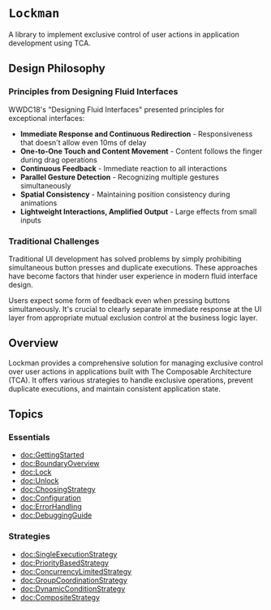 # ``Lockman``

A library to implement exclusive control of user actions in application development using TCA.

## Design Philosophy

### Principles from Designing Fluid Interfaces

WWDC18's "Designing Fluid Interfaces" presented principles for exceptional interfaces:

- **Immediate Response and Continuous Redirection** - Responsiveness that doesn't allow even 10ms of delay
- **One-to-One Touch and Content Movement** - Content follows the finger during drag operations
- **Continuous Feedback** - Immediate reaction to all interactions
- **Parallel Gesture Detection** - Recognizing multiple gestures simultaneously
- **Spatial Consistency** - Maintaining position consistency during animations
- **Lightweight Interactions, Amplified Output** - Large effects from small inputs

### Traditional Challenges

Traditional UI development has solved problems by simply prohibiting simultaneous button presses and duplicate executions. These approaches have become factors that hinder user experience in modern fluid interface design.

Users expect some form of feedback even when pressing buttons simultaneously. It's crucial to clearly separate immediate response at the UI layer from appropriate mutual exclusion control at the business logic layer.

## Overview

Lockman provides a comprehensive solution for managing exclusive control over user actions in applications built with The Composable Architecture (TCA). It offers various strategies to handle exclusive operations, prevent duplicate executions, and maintain consistent application state.

## Topics

### Essentials
- <doc:GettingStarted>
- <doc:BoundaryOverview>
- <doc:Lock>
- <doc:Unlock>
- <doc:ChoosingStrategy>
- <doc:Configuration>
- <doc:ErrorHandling>
- <doc:DebuggingGuide>

### Strategies
- <doc:SingleExecutionStrategy>
- <doc:PriorityBasedStrategy>
- <doc:ConcurrencyLimitedStrategy>
- <doc:GroupCoordinationStrategy>
- <doc:DynamicConditionStrategy>
- <doc:CompositeStrategy>